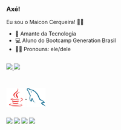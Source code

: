 ### Axé!

Eu sou o Maicon Cerqueira! 🤙🏾

- 🖤 Amante da Tecnologia
- 💻 Aluno do Bootcamp Generation Brasil
- 🤴🏾 Pronouns: ele/dele

##


<div>
  <a href="https://github.com/maiccerqueira">
  <img height="180em" src="https://github-readme-stats.vercel.app/api?username=maiccerqueira&show_icons=true&theme=dark&include_all_commits=true&count_private=true"/>
  <img height="180em" src="https://github-readme-stats.vercel.app/api/top-langs/?username=maiccerqueira&layout=compact&langs_count=7&theme=dark"/>
</div>
  
##

</div>
<div style="display: inline_block"><br>
  <img align="center" alt="maiccerqueira-Js" height="50" width="50" src="https://raw.githubusercontent.com/devicons/devicon/master/icons/java/java-plain.svg"></code>
  <img align="center" alt="maiccerqueira-Js" height="50" width="50" src="https://raw.githubusercontent.com/devicons/devicon/master/icons/mysql/mysql-plain.svg"></code>
  
   
##
  
<div> 

  <a href="https://instagram.com/maic.cerqueira" target="_blank"><img src="https://img.shields.io/badge/-Instagram-%23E4405F?style=for-the-badge&logo=instagram&logoColor=white" target="_blank"></a>
 <a href="https://discord.gg/KpVGNW3b" target="_blank"><img src="https://img.shields.io/badge/Discord-7289DA?style=for-the-badge&logo=discord&logoColor=white" target="_blank"></a> 
  <a href = "mailto:maic.cerqueira@gmail.com"><img src="https://img.shields.io/badge/-Gmail-%23333?style=for-the-badge&logo=gmail&logoColor=white" target="_blank"></a>
  <a href="https://www.linkedin.com/in/maiccerqueira" target="_blank"><img src="https://img.shields.io/badge/-LinkedIn-%230077B5?style=for-the-badge&logo=linkedin&logoColor=white" target="_blank"></a> 
  
 

  

